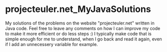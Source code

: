 # projecteuler.net_MyJavaSolutions
My solutions of the problems on the website "projecteuler.net" written in Java code. Feel free to leave any comments on how I can improve my code to make it more efficient or do less steps :)
I typically make code that is simple enough for me to understand, when I go back and read it again, even if I add an unnecessery variable for example.
